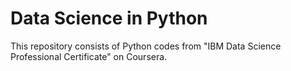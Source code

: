 # Data Science in Python

<p>This repository consists of Python codes from "IBM Data Science Professional Certificate" on Coursera.</p>
